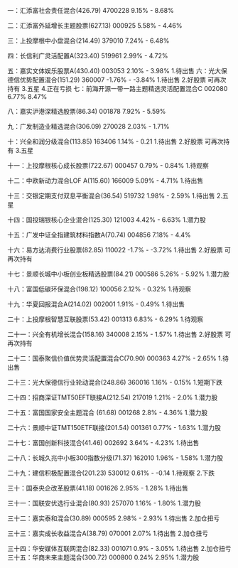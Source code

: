 一：汇添富社会责任混合(426.79)     4700228        9.15% - 8.68%

二：汇添富外延增长主题股票(627.13)   000925        5.58% - 4.46%

三：上投摩根中小盘混合(214.49)       379010        7.24% - 6.48%

四：长信利广灵活配置A(323.40)         519961       2.99% - 4.72%

五：嘉实文体娱乐股票A(430.40)         003053       2.10% - 3.98%
    1.待出售
六：光大保德信优势配置混合(151.29)     360007        -1.76% - -3.84%
    1.待出售
    2.好股票 可再次持有
    3.五星
    4.正在亏损
七：前海开源一带一路主题精选灵活配置混合C 002080        6.77%       8.47%

八：嘉实沪港深精选股票(86.34)          001878          7.92%   - 5.59%

九：广发制造业精选混合(306.09)         270028          2.03% - 1.71%

十：兴全和润分级混合(113.85)          163406          1.14% - 0.21
    1.待出售
    2.好股票 可再次持有
    3.五星
    
十一：上投摩根核心成长股票(722.67)       000457          0.79%   - 0.84%
    1.待观察
    
十二：中欧新动力混合LOF A(115.60)        166009           5.09% - 4.71%
    1.待出售

十三：交银定期支付双息平衡混合(36.54)      519732          1.98% - 2.59%
    1.待出售
    2.五星

十四：国投瑞银核心企业混合(125.30)       121003          4.42%   - 6.63%
    1.潜力股
    
十五：广发中证全指建筑材料指数A(70.74)     004856          7.18% - 4.4%

十六：易方达消费行业股票(82.85)         110022              -1.7% - -3.72%
    1.待出售
    2.好股票 可再次持有
 
十七：景顺长城中小板创业板精选股票(84.21)    000586          5.26% - 5.92%
    1.潜力股

十八：富国低碳环保混合(198.12)             100056          2.12% - 0.32%
    1.待观察
    
十九：华夏回报混合A(214.02)              002001              1.91% - 0.49%
    1.待出售

二十：上投摩根智慧互联股票(53.42)        001313              6.83% - 6.29%
    1.待观察

二十一：兴全有机增长混合(158.16)            340008              2.15% - 1.57%
    1.待出售
    2.好股票 可再次持有

二十二：国泰聚信价值优势灵活配置混合C(70.90)  000363          4.27% - 2.65%
    1.待出售

二十三：光大保德信行业轮动混合(248.86)         360016          1.16% - 0.15%
    1.短期下跌

二十四：招商深证TMT50EFT联接A(212.54)         217019          1.21% - 2.0%
    1.潜力股

二十五：富国国家安全主题混合 (61.68)            001268            2.8% - 4.36%
    1.潜力股

二十六：景顺中证TMT150ETF联接(201.54)         001361          0.77% - 1.63%
    1.潜力股

二十七：富国创新科技混合(41.46)                 002692          3.64% - 4.23%
    1.待出售

二十八：长城久兆中小板300指数分级(71.37)           162010      1.96% - 1.58%
    1.潜力股

二十九：建信积极配置混合(201.23)                530012      0.61% - -0.14
    1.待观察
    2.下跌

三十：国泰央企改革股票(41.18)                  001626      2.95% - 1.28%
    1.待出售
   
   
三十一：国联安优选行业混合(80.93)            257070          1.16% - 1.80%
    1.潜力股
    
三十二：嘉实泰和混合(30.89)                   000595          2.98% - 2.93%
    1.待出售
    2.加仓扭亏

三十三：嘉实成长收益混合A(38.79)                070001          2.07%
    1.待出售
    2.加仓扭亏
    
三十四：华安媒体互联网混合(82.33)               001071           0.9% - 3.05%
    1.待出售
    2.加仓扭亏
三十五：华商未来主题混合(300.72)                000800          0.24%   2.95%
    1.潜力股

